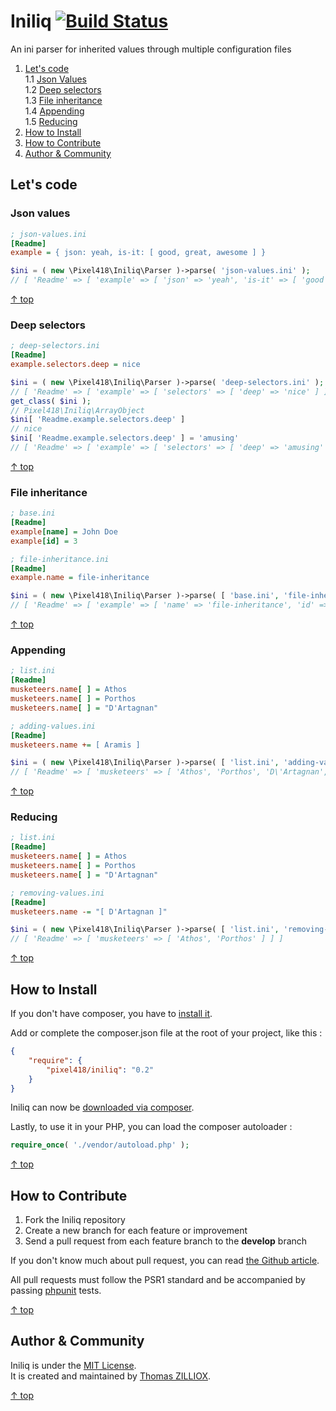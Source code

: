 Iniliq [![Build Status](https://secure.travis-ci.org/Pixel418/Iniliq.png)](http://travis-ci.org/Pixel418/Iniliq)
======

An ini parser for inherited values through multiple configuration files

1. [Let's code](#lets-code)  
1.1 [Json Values](#json-values)  
1.2 [Deep selectors](#deep-selectors)  
1.3 [File inheritance](#file-inheritance)  
1.4 [Appending](#appending)  
1.5 [Reducing](#reducing)
2. [How to Install](#how-to-install)
3. [How to Contribute](#how-to-contribute)
4. [Author & Community](#author--community)



Let's code
-------- 

### Json values

```ini
; json-values.ini
[Readme]
example = { json: yeah, is-it: [ good, great, awesome ] }
```

```php
$ini = ( new \Pixel418\Iniliq\Parser )->parse( 'json-values.ini' );
// [ 'Readme' => [ 'example' => [ 'json' => 'yeah', 'is-it' => [ 'good', 'great', 'awesome' ] ] ] ]
```

[&uarr; top](#readme)



### Deep selectors

```ini
; deep-selectors.ini
[Readme]
example.selectors.deep = nice
```

```php
$ini = ( new \Pixel418\Iniliq\Parser )->parse( 'deep-selectors.ini' );
// [ 'Readme' => [ 'example' => [ 'selectors' => [ 'deep' => 'nice' ] ] ]
get_class( $ini );
// Pixel418\Iniliq\ArrayObject
$ini[ 'Readme.example.selectors.deep' ]
// nice
$ini[ 'Readme.example.selectors.deep' ] = 'amusing'
// [ 'Readme' => [ 'example' => [ 'selectors' => [ 'deep' => 'amusing' ] ] ]
```

[&uarr; top](#readme)



### File inheritance

```ini
; base.ini
[Readme]
example[name] = John Doe
example[id] = 3
```

```ini
; file-inheritance.ini
[Readme]
example.name = file-inheritance
```

```php
$ini = ( new \Pixel418\Iniliq\Parser )->parse( [ 'base.ini', 'file-inheritance.ini' ] );
// [ 'Readme' => [ 'example' => [ 'name' => 'file-inheritance', 'id' => '3' ] ] ]
```

[&uarr; top](#readme)



### Appending

```ini
; list.ini
[Readme]
musketeers.name[ ] = Athos
musketeers.name[ ] = Porthos
musketeers.name[ ] = "D'Artagnan"
```

```ini
; adding-values.ini
[Readme]
musketeers.name += [ Aramis ]
```

```php
$ini = ( new \Pixel418\Iniliq\Parser )->parse( [ 'list.ini', 'adding-values.ini' ] );
// [ 'Readme' => [ 'musketeers' => [ 'Athos', 'Porthos', 'D\'Artagnan', 'Aramis' ] ] ]
```

[&uarr; top](#readme)



### Reducing

```ini
; list.ini
[Readme]
musketeers.name[ ] = Athos
musketeers.name[ ] = Porthos
musketeers.name[ ] = "D'Artagnan"
```

```ini
; removing-values.ini
[Readme]
musketeers.name -= "[ D'Artagnan ]"
```

```php
$ini = ( new \Pixel418\Iniliq\Parser )->parse( [ 'list.ini', 'removing-values.ini' ] );
// [ 'Readme' => [ 'musketeers' => [ 'Athos', 'Porthos' ] ] ]
```

[&uarr; top](#readme)



How to Install
--------

If you don't have composer, you have to [install it](http://getcomposer.org/doc/01-basic-usage.md#installation).  

Add or complete the composer.json file at the root of your project, like this :

```json
{
    "require": {
        "pixel418/iniliq": "0.2"
    }
}
```

Iniliq can now be [downloaded via composer](http://getcomposer.org/doc/01-basic-usage.md#installing-dependencies).

Lastly, to use it in your PHP, you can load the composer autoloader :

```php
require_once( './vendor/autoload.php' );
```

[&uarr; top](#readme)



How to Contribute
--------

1. Fork the Iniliq repository
2. Create a new branch for each feature or improvement
3. Send a pull request from each feature branch to the **develop** branch

If you don't know much about pull request, you can read [the Github article](https://help.github.com/articles/using-pull-requests).

All pull requests must follow the PSR1 standard and be accompanied by passing [phpunit](https://github.com/sebastianbergmann/phpunit/) tests.

[&uarr; top](#readme)



Author & Community
--------

Iniliq is under the [MIT License](http://opensource.org/licenses/MIT).  
It is created and maintained by [Thomas ZILLIOX](http://zilliox.me).

[&uarr; top](#readme)
